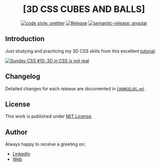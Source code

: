 <div align=center>

# [3D CSS CUBES AND BALLS]

[![code style: prettier](https://img.shields.io/badge/code_style-prettier-ff69b4.svg)](https://github.com/prettier/prettier)
[![Release](https://github.com/d3p1/3d-css-cubes-and-balls/actions/workflows/release.yml/badge.svg)](https://github.com/d3p1/3d-css-cubes-and-balls/actions/workflows/release.yml)
[![semantic-release: angular](https://img.shields.io/badge/semantic--release-angular-e10079?logo=semantic-release)](https://github.com/semantic-release/semantic-release)

</div>

## Introduction

Just studying and practicing my 3D CSS skills from this excellent [tutorial](https://www.youtube.com/watch?v=doKbDTWsMtw):

[![Sunday CSS #10: 3D in CSS is not real](https://img.youtube.com/vi/doKbDTWsMtw/maxresdefault.jpg)](https://www.youtube.com/watch?v=doKbDTWsMtw)

## Changelog

Detailed changes for each release are documented in [`CHANGELOG.md`](./CHANGELOG.md).

## License

This work is published under [MIT License](./LICENSE).

## Author

Always happy to receive a greeting on:

- [LinkedIn](https://www.linkedin.com/in/cristian-marcelo-de-picciotto/)
- [Web](https://d3p1.dev/)